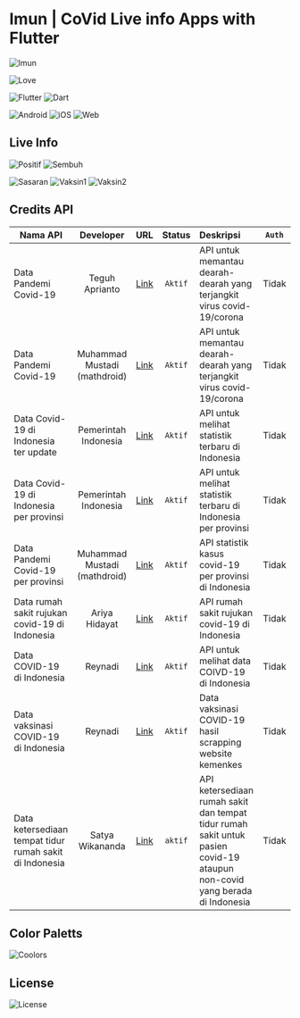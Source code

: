# Imun | CoVid Live info Apps with Flutter

![Imun](https://img.shields.io/badge/Imun-CoVid_Live_info_Apps_with_Flutter-blue?style=for-the-badge)

![Love](https://forthebadge.com/images/badges/built-with-love.svg)

![Flutter](https://img.shields.io/badge/Made_with-Flutter-blue?style=for-the-badge&logo=flutter)
![Dart](https://img.shields.io/badge/Made_with-Dart-blue?style=for-the-badge&logo=dart)

![Android](https://img.shields.io/badge/Made_For-Android-green?style=for-the-badge&logo=android)
![iOS](https://img.shields.io/badge/Made_For-iOS-lightgrey?style=for-the-badge&logo=ios)
![Web](https://img.shields.io/badge/Made_For-Web-blue?style=for-the-badge&logo=googlechrome)

## Live Info

![Positif](https://img.shields.io/badge/dynamic/json?color=red&label=Total%20Positif&query=value&url=https://api.kawalcorona.com/positif?logoWidth=80&style=for-the-badge&logo=addthis)
![Sembuh](https://img.shields.io/badge/dynamic/json?color=green&label=Total%20Sembuh&query=value&url=https://api.kawalcorona.com/sembuh?logoWidth=80&style=for-the-badge&logo=adguard)

![Sasaran](https://img.shields.io/badge/dynamic/json?color=green&label=Total%20Sasaran&query=totalsasaran&url=http://vaksincovid19-api.vercel.app/api/vaksin?logoWidth=80&style=for-the-badge&logo=substack)
![Vaksin1](https://img.shields.io/badge/dynamic/json?color=lightblue&label=Total%20Vaksinasi%201&query=vaksinasi1&url=http://vaksincovid19-api.vercel.app/api/vaksin?logoWidth=80&style=for-the-badge&logo=githubsponsors)
![Vaksin2](https://img.shields.io/badge/dynamic/json?color=blue&label=Total%20Vaksinasi%202&query=vaksinasi2&url=http://vaksincovid19-api.vercel.app/api/vaksin?logoWidth=80&style=for-the-badge&logo=githubsponsors)

## Credits API

| Nama API                                                |          Developer           |                               URL                               | Status  | Deskripsi                                                                                                                  | `Auth` |
| ------------------------------------------------------- | :--------------------------: | :-------------------------------------------------------------: | :-----: | :------------------------------------------------------------------------------------------------------------------------- | :----: |
| Data Pandemi Covid-19                                   |        Teguh Aprianto        |              [Link](https://kawalcorona.com/api/)               | `Aktif` | API untuk memantau dearah-dearah yang terjangkit virus covid-19/corona                                                     | Tidak  |
| Data Pandemi Covid-19                                   | Muhammad Mustadi (mathdroid) |             [Link](https://covid19.mathdro.id/api)              | `Aktif` | API untuk memantau dearah-dearah yang terjangkit virus covid-19/corona                                                     | Tidak  |
| Data Covid-19 di Indonesia ter update                   |     Pemerintah Indonesia     |    [Link](https://data.covid19.go.id/public/api/update.json)    | `Aktif` | API untuk melihat statistik terbaru di Indonesia                                                                           | Tidak  |
| Data Covid-19 di Indonesia per provinsi                 |     Pemerintah Indonesia     |     [Link](https://data.covid19.go.id/public/api/prov.json)     | `Aktif` | API untuk melihat statistik terbaru di Indonesia per provinsi                                                              | Tidak  |
| Data Pandemi Covid-19 per provinsi                      | Muhammad Mustadi (mathdroid) |   [Link](https://indonesia-covid-19.mathdro.id/api/provinsi/)   | `Aktif` | API statistik kasus covid-19 per provinsi di Indonesia                                                                     | Tidak  |
| Data rumah sakit rujukan covid-19 di Indonesia          |        Ariya Hidayat         |   [Link](https://dekontaminasi.com/api/id/covid19/hospitals)    | `Aktif` | API rumah sakit rujukan covid-19 di Indonesia                                                                              | Tidak  |
| Data COVID-19 di Indonesia                              |           Reynadi            |       [Link](https://apicovid19indonesia-v2.vercel.app/)        | `Aktif` | API untuk melihat data COIVD-19 di Indonesia                                                                               | Tidak  |
| Data vaksinasi COVID-19 di Indonesia                    |           Reynadi            |            [Link](https://vaksincovid19-api.now.sh/)            | `Aktif` | Data vaksinasi COVID-19 hasil scrapping website kemenkes                                                                   | Tidak  |
| Data ketersediaan tempat tidur rumah sakit di Indonesia |       Satya Wikananda        | [Link](https://github.com/satyawikananda/rs-bed-covid-indo-api) | `aktif` | API ketersediaan rumah sakit dan tempat tidur rumah sakit untuk pasien covid-19 ataupun non-covid yang berada di Indonesia | Tidak  |

## Color Paletts

![Coolors](https://img.shields.io/badge/Color_Palette-Coolors-blue?style=for-the-badge&logo=serverless&link=https://coolors.co/f94144-f3722c-f8961e-f9844a-f9c74f-90be6d-43aa8b-4d908e-577590-277da1&link=https://coolors.co/)

## License

![License](https://img.shields.io/badge/License-MIT-blue?logoWidth=80&style=for-the-badge&)
